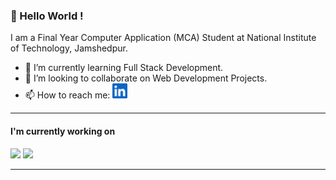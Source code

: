 ### 👋 Hello World ! 
  
I am a Final Year Computer Application (MCA) Student at National Institute of Technology, Jamshedpur.

- 🌱 I’m currently learning Full Stack Development.
- 👯 I’m looking to collaborate on Web Development Projects.
- 📫 How to reach me:
[<img src="https://github.com/Amchuz/Amchuz/blob/master/linkedin.jpeg" alt="linkedin logo" width="24">](https://www.linkedin.com/in/agrawalshruti2232) 

---
#### I'm currently working on
[![](https://github-readme-stats.vercel.app/api/pin/?username=shrutiagrawal2232&repo=plant-leaf-identification)](https://github.com/ShrutiAgrawal2232/plant-leaf-identification)
[![](https://github-readme-stats.vercel.app/api/pin/?username=shrutiagrawal2232&repo=Aalekh-a-blogging-website)](https://github.com/ShrutiAgrawal2232/shrutiagrawal2232.github.io)

----
